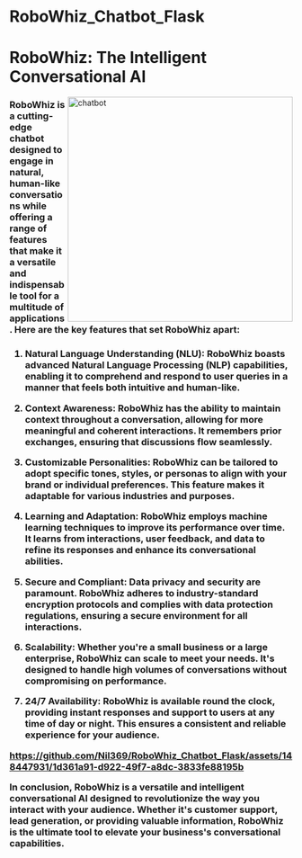 # RoboWhiz_Chatbot_Flask


<h1>RoboWhiz: The Intelligent Conversational AI</h1>

<img align="right" src="https://cdn.dribbble.com/users/6985884/screenshots/15849023/media/6dfb9f3caf75d8b6acc1f9bde6b885fa.gif" alt="chatbot" width="400px">

<h3>RoboWhiz is a cutting-edge chatbot designed to engage in natural, human-like conversations while offering a range of features that make it a versatile and indispensable tool for a multitude of applications. Here are the key features that set RoboWhiz apart:<h3>

1. Natural Language Understanding (NLU): RoboWhiz boasts advanced Natural Language Processing (NLP) capabilities, enabling it to comprehend and respond to user queries in a manner that feels both intuitive and human-like.

2. Context Awareness: RoboWhiz has the ability to maintain context throughout a conversation, allowing for more meaningful and coherent interactions. It remembers prior exchanges, ensuring that discussions flow seamlessly.

3. Customizable Personalities: RoboWhiz can be tailored to adopt specific tones, styles, or personas to align with your brand or individual preferences. This feature makes it adaptable for various industries and purposes.
   
4. Learning and Adaptation: RoboWhiz employs machine learning techniques to improve its performance over time. It learns from interactions, user feedback, and data to refine its responses and enhance its conversational abilities.

5. Secure and Compliant: Data privacy and security are paramount. RoboWhiz adheres to industry-standard encryption protocols and complies with data protection regulations, ensuring a secure environment for all interactions.

6. Scalability: Whether you're a small business or a large enterprise, RoboWhiz can scale to meet your needs. It's designed to handle high volumes of conversations without compromising on performance.

7. 24/7 Availability: RoboWhiz is available round the clock, providing instant responses and support to users at any time of day or night. This ensures a consistent and reliable experience for your audience.




https://github.com/Nil369/RoboWhiz_Chatbot_Flask/assets/148447931/1d361a91-d922-49f7-a8dc-3833fe88195b



In conclusion, RoboWhiz is a versatile and intelligent conversational AI designed to revolutionize the way you interact with your audience. Whether it's customer support, lead generation, or providing valuable information, RoboWhiz is the ultimate tool to elevate your business's conversational capabilities.
